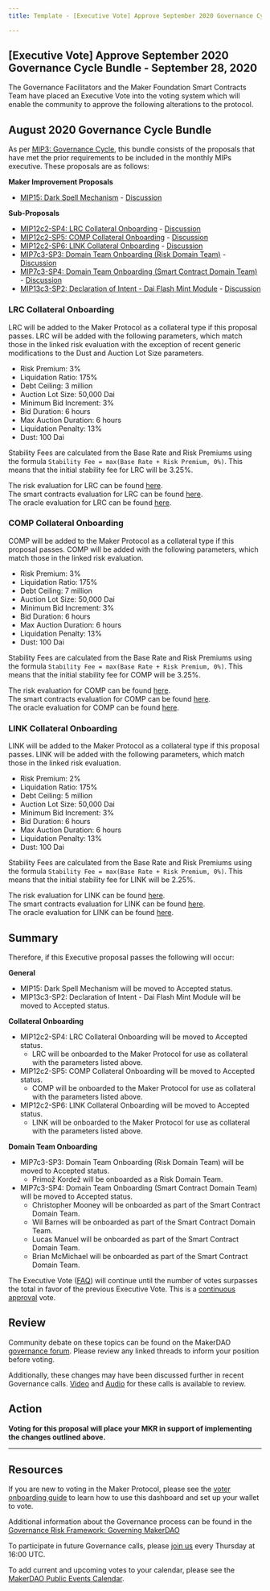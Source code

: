 ```yaml
---
title: Template - [Executive Vote] Approve September 2020 Governance Cycle Bundle - September 28, 2020

---
```

## [Executive Vote] Approve September 2020 Governance Cycle Bundle - September 28, 2020

The Governance Facilitators and the Maker Foundation Smart Contracts Team have placed an Executive Vote into the voting system which will enable the community to approve the following alterations to the protocol.

## August 2020 Governance Cycle Bundle

As per [MIP3: Governance Cycle](https://github.com/makerdao/mips/blob/master/MIP3/mip3.md), this bundle consists of the proposals that have met the prior requirements to be included in the monthly MIPs executive. These proposals are as follows:

**Maker Improvement Proposals**  
- [MIP15: Dark Spell Mechanism](https://github.com/makerdao/mips/blob/formal-submission/MIP15/mip15.md) - [Discussion](https://forum.makerdao.com/t/mip15-dark-spell-mechanism/2578)

**Sub-Proposals**  
- [MIP12c2-SP4: LRC Collateral Onboarding](https://github.com/makerdao/mips/blob/formal-submission/MIP12/MIP12c2-Subproposals/MIP12c2-SP4.md) - [Discussion](https://forum.makerdao.com/t/mip12c2-sp4-domain-work-requirements-for-lrc/3558)
- [MIP12c2-SP5: COMP Collateral Onboarding](https://github.com/makerdao/mips/blob/formal-submission/MIP12/MIP12c2-Subproposals/MIP12c2-SP5.md) - [Discussion](https://forum.makerdao.com/t/mip12c2-sp5-comp-collateral-onboarding/4065)
- [MIP12c2-SP6: LINK Collateral Onboarding](https://github.com/makerdao/mips/blob/formal-submission/MIP12/MIP12c2-Subproposals/MIP12c2-SP6.md) - [Discussion](https://forum.makerdao.com/t/mip12c2-sp6-link-collateral-onboarding/4066)
- [MIP7c3-SP3: Domain Team Onboarding (Risk Domain Team)](https://github.com/makerdao/mips/blob/formal-submission/MIP7/MIP7c3-Subproposals/MIP7c3-SP3.md) - [Discussion](https://forum.makerdao.com/t/mip7c3-sp3-domain-team-onboarding-risk-domain-team/4050)
- [MIP7c3-SP4: Domain Team Onboarding (Smart Contract Domain Team)](https://github.com/makerdao/mips/blob/formal-submission/MIP7/MIP7c3-Subproposals/MIP7c3-SP4.md) - [Discussion](https://forum.makerdao.com/t/mip7c3-sp4-domain-team-onboarding-smart-contract-domain-team/4057)
- [MIP13c3-SP2: Declaration of Intent - Dai Flash Mint Module](https://github.com/makerdao/mips/blob/formal-submission/MIP13/MIP13c3-Subproposals/MIP13c3-SP2.md) - [Discussion](https://forum.makerdao.com/t/mip13c3-sp2-declaration-of-intent-dai-flash-mint-module/3635)

### LRC Collateral Onboarding

LRC will be added to the Maker Protocol as a collateral type if this proposal passes. LRC will be added with the following parameters, which match those in the linked risk evaluation with the exception of recent generic modifications to the Dust and Auction Lot Size parameters.

* Risk Premium: 3%
* Liquidation Ratio: 175%
* Debt Ceiling: 3 million
* Auction Lot Size: 50,000 Dai
* Minimum Bid Increment: 3%
* Bid Duration: 6 hours
* Max Auction Duration: 6 hours
* Liquidation Penalty: 13%
* Dust: 100 Dai

Stability Fees are calculated from the Base Rate and Risk Premiums using the formula `Stability Fee = max(Base Rate + Risk Premium, 0%)`. This means that the initial stability fee for LRC will be 3.25%.

The risk evaluation for LRC can be found [here](https://forum.makerdao.com/t/lrc-collateral-onboarding-risk-evaluation/3549).  
The smart contracts evaluation for LRC can be found [here](https://forum.makerdao.com/t/lrc-erc20-token-sc-domain-team-assessment/3471).  
The oracle evaluation for LRC can be found [here](https://forum.makerdao.com/t/mip10c3-sp5-proposal-lrcusd-oracle-collateral-onboarding-oracle-assessment/3540).  

### COMP Collateral Onboarding

COMP will be added to the Maker Protocol as a collateral type if this proposal passes. COMP will be added with the following parameters, which match those in the linked risk evaluation.

* Risk Premium: 3%
* Liquidation Ratio: 175%
* Debt Ceiling: 7 million
* Auction Lot Size: 50,000 Dai
* Minimum Bid Increment: 3%
* Bid Duration: 6 hours
* Max Auction Duration: 6 hours
* Liquidation Penalty: 13%
* Dust: 100 Dai

Stability Fees are calculated from the Base Rate and Risk Premiums using the formula `Stability Fee = max(Base Rate + Risk Premium, 0%)`. This means that the initial stability fee for COMP will be 3.25%.

The risk evaluation for COMP can be found [here](https://forum.makerdao.com/t/comp-collateral-onboarding-risk-evaluation/4049).  
The smart contracts evaluation for COMP can be found [here](https://forum.makerdao.com/t/comp-erc20-token-smart-contract-domain-community-assessment/3587).  
The oracle evaluation for COMP can be found [here](https://forum.makerdao.com/t/mip10c3-sp9-proposal-compusd-oracle-collateral-onboarding-oracle-assessment/4045).  

### LINK Collateral Onboarding

LINK will be added to the Maker Protocol as a collateral type if this proposal passes. LINK will be added with the following parameters, which match those in the linked risk evaluation.

* Risk Premium: 2%
* Liquidation Ratio: 175%
* Debt Ceiling: 5 million
* Auction Lot Size: 50,000 Dai
* Minimum Bid Increment: 3%
* Bid Duration: 6 hours
* Max Auction Duration: 6 hours
* Liquidation Penalty: 13%
* Dust: 100 Dai

Stability Fees are calculated from the Base Rate and Risk Premiums using the formula `Stability Fee = max(Base Rate + Risk Premium, 0%)`. This means that the initial stability fee for LINK will be 2.25%.

The risk evaluation for LINK can be found [here](https://forum.makerdao.com/t/link-collateral-onboarding-risk-evaluation/4047).  
The smart contracts evaluation for LINK can be found [here](https://forum.makerdao.com/t/link-erc20-token-smart-contract-technical-assessment/3467).  
The oracle evaluation for LINK can be found [here](https://forum.makerdao.com/t/mip10c3-sp8-proposal-linkusd-oracle-collateral-onboarding-oracle-assessment/4039).  

## Summary

Therefore, if this Executive proposal passes the following will occur:

**General**
- MIP15: Dark Spell Mechanism will be moved to Accepted status.
- MIP13c3-SP2: Declaration of Intent - Dai Flash Mint Module will be moved to Accepted status.

**Collateral Onboarding**
- MIP12c2-SP4: LRC Collateral Onboarding will be moved to Accepted status.
	- LRC will be onboarded to the Maker Protocol for use as collateral with the parameters listed above.
- MIP12c2-SP5: COMP Collateral Onboarding will be moved to Accepted status.
	- COMP will be onboarded to the Maker Protocol for use as collateral with the parameters listed above.
- MIP12c2-SP6: LINK Collateral Onboarding will be moved to Accepted status.
	- LINK will be onboarded to the Maker Protocol for use as collateral with the parameters listed above.

**Domain Team Onboarding**
- MIP7c3-SP3: Domain Team Onboarding (Risk Domain Team) will be moved to Accepted status.
	- Primož Kordež will be onboarded as a Risk Domain Team. 
-  MIP7c3-SP4: Domain Team Onboarding (Smart Contract Domain Team) will be moved to Accepted status.
	- Christopher Mooney will be onboarded as part of the Smart Contract Domain Team. 
	- Wil Barnes will be onboarded as part of the Smart Contract Domain Team. 
	- Lucas Manuel will be onboarded as part of the Smart Contract Domain Team. 
	- Brian McMichael will be onboarded as part of the Smart Contract Domain Team. 

The Executive Vote ([FAQ](https://community-development.makerdao.com/makerdao-mcd-faqs/faqs#governance)) will continue until the number of votes surpasses the total in favor of the previous Executive Vote. This is a [continuous approval](https://community-development.makerdao.com/makerdao-mcd-faqs/faqs/governance#what-is-continuous-approval-voting) vote.

## Review

Community debate on these topics can be found on the MakerDAO [governance forum](https://forum.makerdao.com/). Please review any linked threads to inform your position before voting.

Additionally, these changes may have been discussed further in recent Governance calls. [Video](https://www.youtube.com/playlist?list=PLLzkWCj8ywWNq5-90-Id6VPSsrk4OWVan) and [Audio](https://soundcloud.com/makerdao/sets/governance-calls) for these calls is available to review.

## Action

**Voting for this proposal will place your MKR in support of implementing the changes outlined above.**

---

## Resources

If you are new to voting in the Maker Protocol, please see the [voter onboarding guide](https://community-development.makerdao.com/onboarding/voter-onboarding) to learn how to use this dashboard and set up your wallet to vote.

Additional information about the Governance process can be found in the [Governance Risk Framework: Governing MakerDAO](https://community-development.makerdao.com/governance/governance-risk-framework)

To participate in future Governance calls, please [join us](https://community-development.makerdao.com/governance/governance-and-risk-meetings) every Thursday at 16:00 UTC.

To add current and upcoming votes to your calendar, please see the [MakerDAO Public Events Calendar](https://calendar.google.com/calendar/embed?src=makerdao.com_3efhm2ghipksegl009ktniomdk%40group.calendar.google.com&ctz=America%2FLos_Angeles).
